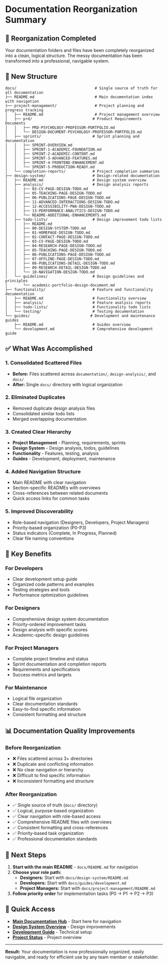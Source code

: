 # Documentation Reorganization Summary

## 🎯 Reorganization Completed

Your documentation folders and files have been completely reorganized into a clean, logical structure. The messy documentation has been transformed into a professional, navigable system.

## 📁 New Structure

```
docs/                                   # Single source of truth for all documentation
├── README.md                           # Main documentation index with navigation
├── project-management/                 # Project planning and progress tracking
│   ├── README.md                       # Project management overview
│   ├── prd/                           # Product Requirements Documents
│   │   ├── PRD-PSYCHOLOGY-PROFESSOR-PORTFOLIO.md
│   │   └── DESIGN-DOCUMENT-PSYCHOLOGY-PROFESSOR-PORTFOLIO.md
│   ├── sprints/                       # Sprint planning and documentation
│   │   ├── SPRINT-OVERVIEW.md
│   │   ├── SPRINT-1-ACADEMIC-FOUNDATION.md
│   │   ├── SPRINT-2-ACADEMIC-CONTENT.md
│   │   ├── SPRINT-3-ADVANCED-FEATURES.md
│   │   ├── SPRINT-4-FRONTEND-ENHANCEMENT.md
│   │   └── SPRINT-5-PRODUCTION-READY.md
│   └── completion-reports/            # Project completion summaries
├── design-system/                     # Design-related documentation
│   ├── README.md                      # Design system overview
│   ├── analysis/                      # Design analysis reports
│   │   ├── 03-CV-PAGE-DESIGN-TODO.md
│   │   ├── 05-TEACHING-PAGE-DESIGN-TODO.md
│   │   ├── 06-PUBLICATIONS-PAGE-DESIGN-TODO.md
│   │   ├── 11-ADVANCED-INTERACTIONS-DESIGN-TODO.md
│   │   ├── 12-ACCESSIBILITY-PWA-DESIGN-TODO.md
│   │   ├── 13-PERFORMANCE-ANALYTICS-DESIGN-TODO.md
│   │   └── README-ADDITIONAL-ENHANCEMENTS.md
│   ├── todo-lists/                    # Design improvement todo lists
│   │   ├── README.md
│   │   ├── 00-DESIGN-SYSTEM-TODO.md
│   │   ├── 01-HOMEPAGE-DESIGN-TODO.md
│   │   ├── 02-CONTACT-PAGE-DESIGN-TODO.md
│   │   ├── 03-CV-PAGE-DESIGN-TODO.md
│   │   ├── 04-RESEARCH-PAGE-DESIGN-TODO.md
│   │   ├── 05-TEACHING-PAGE-DESIGN-TODO.md
│   │   ├── 06-PUBLICATIONS-PAGE-DESIGN-TODO.md
│   │   ├── 07-OFFLINE-PAGE-DESIGN-TODO.md
│   │   ├── 08-PUBLICATIONS-DETAIL-DESIGN-TODO.md
│   │   ├── 09-RESEARCH-DETAIL-DESIGN-TODO.md
│   │   └── 10-NAVIGATION-DESIGN-TODO.md
│   └── guidelines/                    # Design guidelines and principles
│       └── academic-portfolio-design-document.md
├── functionality/                     # Feature and functionality documentation
│   ├── README.md                      # Functionality overview
│   ├── analysis/                      # Feature analysis reports
│   ├── todo-lists/                    # Functionality todo lists
│   └── testing/                       # Testing documentation
└── guides/                           # Development and maintenance guides
    ├── README.md                      # Guides overview
    └── development.md                 # Comprehensive development guide
```

## ✅ What Was Accomplished

### 1. **Consolidated Scattered Files**
- **Before:** Files scattered across `documentation/`, `design-analysis/`, and `docs/`
- **After:** Single `docs/` directory with logical organization

### 2. **Eliminated Duplicates**
- Removed duplicate design analysis files
- Consolidated similar todo lists
- Merged overlapping documentation

### 3. **Created Clear Hierarchy**
- **Project Management** - Planning, requirements, sprints
- **Design System** - Design analysis, todos, guidelines
- **Functionality** - Features, testing, analysis
- **Guides** - Development, deployment, maintenance

### 4. **Added Navigation Structure**
- Main README with clear navigation
- Section-specific READMEs with overviews
- Cross-references between related documents
- Quick access links for common tasks

### 5. **Improved Discoverability**
- Role-based navigation (Designers, Developers, Project Managers)
- Priority-based organization (P0-P3)
- Status indicators (Complete, In Progress, Planned)
- Clear file naming conventions

## 🎯 Key Benefits

### **For Developers**
- Clear development setup guide
- Organized code patterns and examples
- Testing strategies and tools
- Performance optimization guidelines

### **For Designers**
- Comprehensive design system documentation
- Priority-ordered improvement tasks
- Design analysis with specific scores
- Academic-specific design guidelines

### **For Project Managers**
- Complete project timeline and status
- Sprint documentation and completion reports
- Requirements and specifications
- Success metrics and targets

### **For Maintenance**
- Logical file organization
- Clear documentation standards
- Easy-to-find specific information
- Consistent formatting and structure

## 📊 Documentation Quality Improvements

### **Before Reorganization**
- ❌ Files scattered across 3+ directories
- ❌ Duplicate and conflicting information
- ❌ No clear navigation or hierarchy
- ❌ Difficult to find specific information
- ❌ Inconsistent formatting and structure

### **After Reorganization**
- ✅ Single source of truth (`docs/` directory)
- ✅ Logical, purpose-based organization
- ✅ Clear navigation with role-based access
- ✅ Comprehensive README files with overviews
- ✅ Consistent formatting and cross-references
- ✅ Priority-based task organization
- ✅ Professional documentation standards

## 🚀 Next Steps

1. **Start with the main README** - `docs/README.md` for navigation
2. **Choose your role path:**
   - **Designers:** Start with `docs/design-system/README.md`
   - **Developers:** Start with `docs/guides/development.md`
   - **Project Managers:** Start with `docs/project-management/README.md`
3. **Follow priority order** for implementation tasks (P0 → P1 → P2 → P3)

## 🔗 Quick Access

- **[Main Documentation Hub](./docs/README.md)** - Start here for navigation
- **[Design System Overview](./docs/design-system/README.md)** - Design improvements
- **[Development Guide](./docs/guides/development.md)** - Technical setup
- **[Project Status](./docs/project-management/README.md)** - Project overview

---

**Result:** Your documentation is now professionally organized, easily navigable, and ready for efficient use by any team member or stakeholder. 